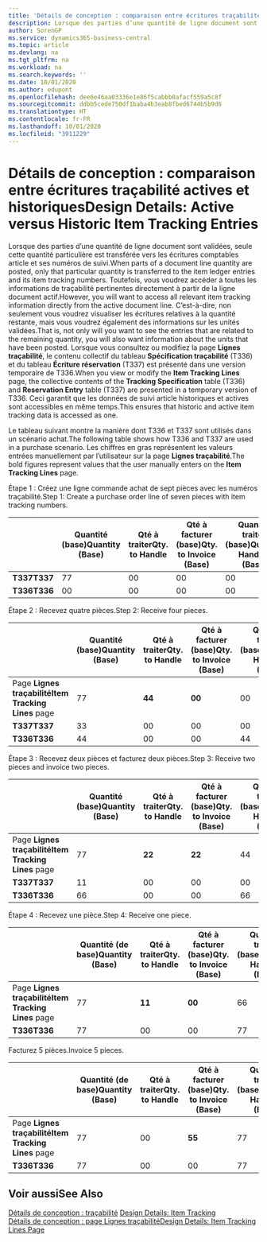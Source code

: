 ```yaml
---
title: 'Détails de conception : comparaison entre écritures traçabilité actives et historiques | Microsoft Docs'
description: Lorsque des parties d’une quantité de ligne document sont validées, seule cette quantité particulière est transférée vers les écritures comptables article et ses numéros de suivi. Toutefois, vous voudrez accéder à toutes les informations de traçabilité pertinentes directement à partir de la ligne document actif. C’est-à-dire, non seulement vous voudrez visualiser les écritures relatives à la quantité restante, mais vous voudrez également des informations sur les unités validées. Lorsque vous consultez ou modifiez la page **Lignes traçabilité**, le contenu collectif du tableau **Spécification traçabilité** (T336) et du tableau **Écriture réservation** (T337) est présenté dans une version temporaire de T336. Ceci garantit que les données de suivi article historiques et actives sont accessibles en même temps.
author: SorenGP
ms.service: dynamics365-business-central
ms.topic: article
ms.devlang: na
ms.tgt_pltfrm: na
ms.workload: na
ms.search.keywords: ''
ms.date: 10/01/2020
ms.author: edupont
ms.openlocfilehash: dee6e46aa03336e1e86f5cabbb0afacf559a5c8f
ms.sourcegitcommit: ddbb5cede750df1baba4b3eab8fbed6744b5b9d6
ms.translationtype: HT
ms.contentlocale: fr-FR
ms.lasthandoff: 10/01/2020
ms.locfileid: "3911229"
---
```

# <a name="design-details-active-versus-historic-item-tracking-entries"></a><span data-ttu-id="b20bb-107">Détails de conception : comparaison entre écritures traçabilité actives et historiques</span><span class="sxs-lookup"><span data-stu-id="b20bb-107">Design Details: Active versus Historic Item Tracking Entries</span></span>
<span data-ttu-id="b20bb-108">Lorsque des parties d’une quantité de ligne document sont validées, seule cette quantité particulière est transférée vers les écritures comptables article et ses numéros de suivi.</span><span class="sxs-lookup"><span data-stu-id="b20bb-108">When parts of a document line quantity are posted, only that particular quantity is transferred to the item ledger entries and its item tracking numbers.</span></span> <span data-ttu-id="b20bb-109">Toutefois, vous voudrez accéder à toutes les informations de traçabilité pertinentes directement à partir de la ligne document actif.</span><span class="sxs-lookup"><span data-stu-id="b20bb-109">However, you will want to access all relevant item tracking information directly from the active document line.</span></span> <span data-ttu-id="b20bb-110">C’est-à-dire, non seulement vous voudrez visualiser les écritures relatives à la quantité restante, mais vous voudrez également des informations sur les unités validées.</span><span class="sxs-lookup"><span data-stu-id="b20bb-110">That is, not only will you want to see the entries that are related to the remaining quantity, you will also want information about the units that have been posted.</span></span> <span data-ttu-id="b20bb-111">Lorsque vous consultez ou modifiez la page **Lignes traçabilité**, le contenu collectif du tableau **Spécification traçabilité** (T336) et du tableau **Écriture réservation** (T337) est présenté dans une version temporaire de T336.</span><span class="sxs-lookup"><span data-stu-id="b20bb-111">When you view or modify the **Item Tracking Lines** page, the collective contents of the **Tracking Specification** table (T336) and **Reservation Entry** table (T337) are presented in a temporary version of T336.</span></span> <span data-ttu-id="b20bb-112">Ceci garantit que les données de suivi article historiques et actives sont accessibles en même temps.</span><span class="sxs-lookup"><span data-stu-id="b20bb-112">This ensures that historic and active item tracking data is accessed as one.</span></span>  

 <span data-ttu-id="b20bb-113">Le tableau suivant montre la manière dont T336 et T337 sont utilisés dans un scénario achat.</span><span class="sxs-lookup"><span data-stu-id="b20bb-113">The following table shows how T336 and T337 are used in a purchase scenario.</span></span> <span data-ttu-id="b20bb-114">Les chiffres en gras représentent les valeurs entrées manuellement par l’utilisateur sur la page **Lignes traçabilité**.</span><span class="sxs-lookup"><span data-stu-id="b20bb-114">The bold figures represent values that the user manually enters on the **Item Tracking Lines** page.</span></span>  

 <span data-ttu-id="b20bb-115">Étape 1 : Créez une ligne commande achat de sept pièces avec les numéros traçabilité.</span><span class="sxs-lookup"><span data-stu-id="b20bb-115">Step 1: Create a purchase order line of seven pieces with item tracking numbers.</span></span>  

||<span data-ttu-id="b20bb-116">**Quantité (base)**</span><span class="sxs-lookup"><span data-stu-id="b20bb-116">**Quantity (Base)**</span></span>|<span data-ttu-id="b20bb-117">**Qté à traiter**</span><span class="sxs-lookup"><span data-stu-id="b20bb-117">**Qty. to Handle**</span></span>|<span data-ttu-id="b20bb-118">**Qté à facturer (base)**</span><span class="sxs-lookup"><span data-stu-id="b20bb-118">**Qty. to Invoice (Base)**</span></span>|<span data-ttu-id="b20bb-119">**Quantité traitée (base)**</span><span class="sxs-lookup"><span data-stu-id="b20bb-119">**Quantity Handled (Base)**</span></span>|<span data-ttu-id="b20bb-120">**Quantité facturée (base)**</span><span class="sxs-lookup"><span data-stu-id="b20bb-120">**Quantity Invoiced (Base)**</span></span>|  
|-|----------------------------------------------|--------------------------------------------|------------------------------------------------------|-------------------------------------------------------|--------------------------------------------------------|  
|<span data-ttu-id="b20bb-121">**T337**</span><span class="sxs-lookup"><span data-stu-id="b20bb-121">**T337**</span></span>|<span data-ttu-id="b20bb-122">7</span><span class="sxs-lookup"><span data-stu-id="b20bb-122">7</span></span>|<span data-ttu-id="b20bb-123">0</span><span class="sxs-lookup"><span data-stu-id="b20bb-123">0</span></span>|<span data-ttu-id="b20bb-124">0</span><span class="sxs-lookup"><span data-stu-id="b20bb-124">0</span></span>|<span data-ttu-id="b20bb-125">0</span><span class="sxs-lookup"><span data-stu-id="b20bb-125">0</span></span>|<span data-ttu-id="b20bb-126">0</span><span class="sxs-lookup"><span data-stu-id="b20bb-126">0</span></span>|  
|<span data-ttu-id="b20bb-127">**T336**</span><span class="sxs-lookup"><span data-stu-id="b20bb-127">**T336**</span></span>|<span data-ttu-id="b20bb-128">0</span><span class="sxs-lookup"><span data-stu-id="b20bb-128">0</span></span>|<span data-ttu-id="b20bb-129">0</span><span class="sxs-lookup"><span data-stu-id="b20bb-129">0</span></span>|<span data-ttu-id="b20bb-130">0</span><span class="sxs-lookup"><span data-stu-id="b20bb-130">0</span></span>|<span data-ttu-id="b20bb-131">0</span><span class="sxs-lookup"><span data-stu-id="b20bb-131">0</span></span>|<span data-ttu-id="b20bb-132">0</span><span class="sxs-lookup"><span data-stu-id="b20bb-132">0</span></span>|  

 <span data-ttu-id="b20bb-133">Étape 2 : Recevez quatre pièces.</span><span class="sxs-lookup"><span data-stu-id="b20bb-133">Step 2: Receive four pieces.</span></span>  

||<span data-ttu-id="b20bb-134">**Quantité (base)**</span><span class="sxs-lookup"><span data-stu-id="b20bb-134">**Quantity (Base)**</span></span>|<span data-ttu-id="b20bb-135">**Qté à traiter**</span><span class="sxs-lookup"><span data-stu-id="b20bb-135">**Qty. to Handle**</span></span>|<span data-ttu-id="b20bb-136">**Qté à facturer (base)**</span><span class="sxs-lookup"><span data-stu-id="b20bb-136">**Qty. to Invoice (Base)**</span></span>|<span data-ttu-id="b20bb-137">**Quantité traitée (base)**</span><span class="sxs-lookup"><span data-stu-id="b20bb-137">**Quantity Handled (Base)**</span></span>|<span data-ttu-id="b20bb-138">**Quantité facturée (base)**</span><span class="sxs-lookup"><span data-stu-id="b20bb-138">**Quantity Invoiced (Base)**</span></span>|  
|-|----------------------------------------------|--------------------------------------------|------------------------------------------------------|-------------------------------------------------------|--------------------------------------------------------|  
|<span data-ttu-id="b20bb-139">Page **Lignes traçabilité**</span><span class="sxs-lookup"><span data-stu-id="b20bb-139">**Item Tracking Lines** page</span></span>|<span data-ttu-id="b20bb-140">7</span><span class="sxs-lookup"><span data-stu-id="b20bb-140">7</span></span>|<span data-ttu-id="b20bb-141">**4**</span><span class="sxs-lookup"><span data-stu-id="b20bb-141">**4**</span></span>|<span data-ttu-id="b20bb-142">**0**</span><span class="sxs-lookup"><span data-stu-id="b20bb-142">**0**</span></span>|<span data-ttu-id="b20bb-143">0</span><span class="sxs-lookup"><span data-stu-id="b20bb-143">0</span></span>|<span data-ttu-id="b20bb-144">0</span><span class="sxs-lookup"><span data-stu-id="b20bb-144">0</span></span>|  
|<span data-ttu-id="b20bb-145">**T337**</span><span class="sxs-lookup"><span data-stu-id="b20bb-145">**T337**</span></span>|<span data-ttu-id="b20bb-146">3</span><span class="sxs-lookup"><span data-stu-id="b20bb-146">3</span></span>|<span data-ttu-id="b20bb-147">0</span><span class="sxs-lookup"><span data-stu-id="b20bb-147">0</span></span>|<span data-ttu-id="b20bb-148">0</span><span class="sxs-lookup"><span data-stu-id="b20bb-148">0</span></span>|<span data-ttu-id="b20bb-149">0</span><span class="sxs-lookup"><span data-stu-id="b20bb-149">0</span></span>|<span data-ttu-id="b20bb-150">0</span><span class="sxs-lookup"><span data-stu-id="b20bb-150">0</span></span>|  
|<span data-ttu-id="b20bb-151">**T336**</span><span class="sxs-lookup"><span data-stu-id="b20bb-151">**T336**</span></span>|<span data-ttu-id="b20bb-152">4</span><span class="sxs-lookup"><span data-stu-id="b20bb-152">4</span></span>|<span data-ttu-id="b20bb-153">0</span><span class="sxs-lookup"><span data-stu-id="b20bb-153">0</span></span>|<span data-ttu-id="b20bb-154">0</span><span class="sxs-lookup"><span data-stu-id="b20bb-154">0</span></span>|<span data-ttu-id="b20bb-155">4</span><span class="sxs-lookup"><span data-stu-id="b20bb-155">4</span></span>|<span data-ttu-id="b20bb-156">0</span><span class="sxs-lookup"><span data-stu-id="b20bb-156">0</span></span>|  

 <span data-ttu-id="b20bb-157">Étape 3 : Recevez deux pièces et facturez deux pièces.</span><span class="sxs-lookup"><span data-stu-id="b20bb-157">Step 3: Receive two pieces and invoice two pieces.</span></span>  

||<span data-ttu-id="b20bb-158">**Quantité (base)**</span><span class="sxs-lookup"><span data-stu-id="b20bb-158">**Quantity (Base)**</span></span>|<span data-ttu-id="b20bb-159">**Qté à traiter**</span><span class="sxs-lookup"><span data-stu-id="b20bb-159">**Qty. to Handle**</span></span>|<span data-ttu-id="b20bb-160">**Qté à facturer (base)**</span><span class="sxs-lookup"><span data-stu-id="b20bb-160">**Qty. to Invoice (Base)**</span></span>|<span data-ttu-id="b20bb-161">**Quantité traitée (base)**</span><span class="sxs-lookup"><span data-stu-id="b20bb-161">**Quantity Handled (Base)**</span></span>|<span data-ttu-id="b20bb-162">**Quantité facturée (base)**</span><span class="sxs-lookup"><span data-stu-id="b20bb-162">**Quantity Invoiced (Base)**</span></span>|  
|-|----------------------------------------------|--------------------------------------------|------------------------------------------------------|-------------------------------------------------------|--------------------------------------------------------|  
|<span data-ttu-id="b20bb-163">Page **Lignes traçabilité**</span><span class="sxs-lookup"><span data-stu-id="b20bb-163">**Item Tracking Lines** page</span></span>|<span data-ttu-id="b20bb-164">7</span><span class="sxs-lookup"><span data-stu-id="b20bb-164">7</span></span>|<span data-ttu-id="b20bb-165">**2**</span><span class="sxs-lookup"><span data-stu-id="b20bb-165">**2**</span></span>|<span data-ttu-id="b20bb-166">**2**</span><span class="sxs-lookup"><span data-stu-id="b20bb-166">**2**</span></span>|<span data-ttu-id="b20bb-167">4</span><span class="sxs-lookup"><span data-stu-id="b20bb-167">4</span></span>|<span data-ttu-id="b20bb-168">0</span><span class="sxs-lookup"><span data-stu-id="b20bb-168">0</span></span>|  
|<span data-ttu-id="b20bb-169">**T337**</span><span class="sxs-lookup"><span data-stu-id="b20bb-169">**T337**</span></span>|<span data-ttu-id="b20bb-170">1</span><span class="sxs-lookup"><span data-stu-id="b20bb-170">1</span></span>|<span data-ttu-id="b20bb-171">0</span><span class="sxs-lookup"><span data-stu-id="b20bb-171">0</span></span>|<span data-ttu-id="b20bb-172">0</span><span class="sxs-lookup"><span data-stu-id="b20bb-172">0</span></span>|<span data-ttu-id="b20bb-173">0</span><span class="sxs-lookup"><span data-stu-id="b20bb-173">0</span></span>|<span data-ttu-id="b20bb-174">0</span><span class="sxs-lookup"><span data-stu-id="b20bb-174">0</span></span>|  
|<span data-ttu-id="b20bb-175">**T336**</span><span class="sxs-lookup"><span data-stu-id="b20bb-175">**T336**</span></span>|<span data-ttu-id="b20bb-176">6</span><span class="sxs-lookup"><span data-stu-id="b20bb-176">6</span></span>|<span data-ttu-id="b20bb-177">0</span><span class="sxs-lookup"><span data-stu-id="b20bb-177">0</span></span>|<span data-ttu-id="b20bb-178">0</span><span class="sxs-lookup"><span data-stu-id="b20bb-178">0</span></span>|<span data-ttu-id="b20bb-179">6</span><span class="sxs-lookup"><span data-stu-id="b20bb-179">6</span></span>|<span data-ttu-id="b20bb-180">2</span><span class="sxs-lookup"><span data-stu-id="b20bb-180">2</span></span>|  

 <span data-ttu-id="b20bb-181">Étape 4 : Recevez une pièce.</span><span class="sxs-lookup"><span data-stu-id="b20bb-181">Step 4: Receive one piece.</span></span>  

||<span data-ttu-id="b20bb-182">**Quantité (de base)**</span><span class="sxs-lookup"><span data-stu-id="b20bb-182">**Quantity (Base)**</span></span>|<span data-ttu-id="b20bb-183">**Qté à traiter**</span><span class="sxs-lookup"><span data-stu-id="b20bb-183">**Qty. to Handle**</span></span>|<span data-ttu-id="b20bb-184">**Qté à facturer (base)**</span><span class="sxs-lookup"><span data-stu-id="b20bb-184">**Qty. to Invoice (Base)**</span></span>|<span data-ttu-id="b20bb-185">**Quantité traitée (base)**</span><span class="sxs-lookup"><span data-stu-id="b20bb-185">**Quantity Handled (Base)**</span></span>|<span data-ttu-id="b20bb-186">**Quantité facturée (base)**</span><span class="sxs-lookup"><span data-stu-id="b20bb-186">**Quantity Invoiced (Base)**</span></span>|  
|-|----------------------------------------------|--------------------------------------------|------------------------------------------------------|-------------------------------------------------------|--------------------------------------------------------|  
|<span data-ttu-id="b20bb-187">Page **Lignes traçabilité**</span><span class="sxs-lookup"><span data-stu-id="b20bb-187">**Item Tracking Lines** page</span></span>|<span data-ttu-id="b20bb-188">7</span><span class="sxs-lookup"><span data-stu-id="b20bb-188">7</span></span>|<span data-ttu-id="b20bb-189">**1**</span><span class="sxs-lookup"><span data-stu-id="b20bb-189">**1**</span></span>|<span data-ttu-id="b20bb-190">**0**</span><span class="sxs-lookup"><span data-stu-id="b20bb-190">**0**</span></span>|<span data-ttu-id="b20bb-191">6</span><span class="sxs-lookup"><span data-stu-id="b20bb-191">6</span></span>|<span data-ttu-id="b20bb-192">2</span><span class="sxs-lookup"><span data-stu-id="b20bb-192">2</span></span>|  
|<span data-ttu-id="b20bb-193">**T336**</span><span class="sxs-lookup"><span data-stu-id="b20bb-193">**T336**</span></span>|<span data-ttu-id="b20bb-194">7</span><span class="sxs-lookup"><span data-stu-id="b20bb-194">7</span></span>|<span data-ttu-id="b20bb-195">0</span><span class="sxs-lookup"><span data-stu-id="b20bb-195">0</span></span>|<span data-ttu-id="b20bb-196">0</span><span class="sxs-lookup"><span data-stu-id="b20bb-196">0</span></span>|<span data-ttu-id="b20bb-197">7</span><span class="sxs-lookup"><span data-stu-id="b20bb-197">7</span></span>|<span data-ttu-id="b20bb-198">2</span><span class="sxs-lookup"><span data-stu-id="b20bb-198">2</span></span>|  

 <span data-ttu-id="b20bb-199">Facturez 5 pièces.</span><span class="sxs-lookup"><span data-stu-id="b20bb-199">Invoice 5 pieces.</span></span>  

||<span data-ttu-id="b20bb-200">**Quantité (de base)**</span><span class="sxs-lookup"><span data-stu-id="b20bb-200">**Quantity (Base)**</span></span>|<span data-ttu-id="b20bb-201">**Qté à traiter**</span><span class="sxs-lookup"><span data-stu-id="b20bb-201">**Qty. to Handle**</span></span>|<span data-ttu-id="b20bb-202">**Qté à facturer (base)**</span><span class="sxs-lookup"><span data-stu-id="b20bb-202">**Qty. to Invoice (Base)**</span></span>|<span data-ttu-id="b20bb-203">**Quantité traitée (base)**</span><span class="sxs-lookup"><span data-stu-id="b20bb-203">**Quantity Handled (Base)**</span></span>|<span data-ttu-id="b20bb-204">**Quantité facturée (base)**</span><span class="sxs-lookup"><span data-stu-id="b20bb-204">**Quantity Invoiced (Base)**</span></span>|  
|-|----------------------------------------------|--------------------------------------------|------------------------------------------------------|-------------------------------------------------------|--------------------------------------------------------|  
|<span data-ttu-id="b20bb-205">Page **Lignes traçabilité**</span><span class="sxs-lookup"><span data-stu-id="b20bb-205">**Item Tracking Lines** page</span></span>|<span data-ttu-id="b20bb-206">7</span><span class="sxs-lookup"><span data-stu-id="b20bb-206">7</span></span>|<span data-ttu-id="b20bb-207">0</span><span class="sxs-lookup"><span data-stu-id="b20bb-207">0</span></span>|<span data-ttu-id="b20bb-208">**5**</span><span class="sxs-lookup"><span data-stu-id="b20bb-208">**5**</span></span>|<span data-ttu-id="b20bb-209">7</span><span class="sxs-lookup"><span data-stu-id="b20bb-209">7</span></span>|<span data-ttu-id="b20bb-210">2</span><span class="sxs-lookup"><span data-stu-id="b20bb-210">2</span></span>|  
|<span data-ttu-id="b20bb-211">**T336**</span><span class="sxs-lookup"><span data-stu-id="b20bb-211">**T336**</span></span>|<span data-ttu-id="b20bb-212">7</span><span class="sxs-lookup"><span data-stu-id="b20bb-212">7</span></span>|<span data-ttu-id="b20bb-213">0</span><span class="sxs-lookup"><span data-stu-id="b20bb-213">0</span></span>|<span data-ttu-id="b20bb-214">0</span><span class="sxs-lookup"><span data-stu-id="b20bb-214">0</span></span>|<span data-ttu-id="b20bb-215">7</span><span class="sxs-lookup"><span data-stu-id="b20bb-215">7</span></span>|<span data-ttu-id="b20bb-216">7</span><span class="sxs-lookup"><span data-stu-id="b20bb-216">7</span></span>|  

## <a name="see-also"></a><span data-ttu-id="b20bb-217">Voir aussi</span><span class="sxs-lookup"><span data-stu-id="b20bb-217">See Also</span></span>  
 <span data-ttu-id="b20bb-218">[Détails de conception : traçabilité](design-details-item-tracking.md) </span><span class="sxs-lookup"><span data-stu-id="b20bb-218">[Design Details: Item Tracking](design-details-item-tracking.md) </span></span>  
 [<span data-ttu-id="b20bb-219">Détails de conception : page Lignes traçabilité</span><span class="sxs-lookup"><span data-stu-id="b20bb-219">Design Details: Item Tracking Lines Page</span></span>](design-details-item-tracking-lines-window.md)
